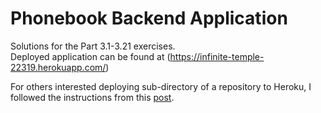 # Phonebook Backend Application
Solutions for the Part 3.1-3.21 exercises. <br>Deployed application can be found at (https://infinite-temple-22319.herokuapp.com/)

For others interested deploying sub-directory of a repository to Heroku, I followed the instructions from this [post](https://www.geekality.net/2019/03/13/heroku-deploy-sub-directory/).
